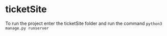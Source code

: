 # ticketSite

To run the project enter the ticketSite folder and run the command ```python3 manage.py runserver```
